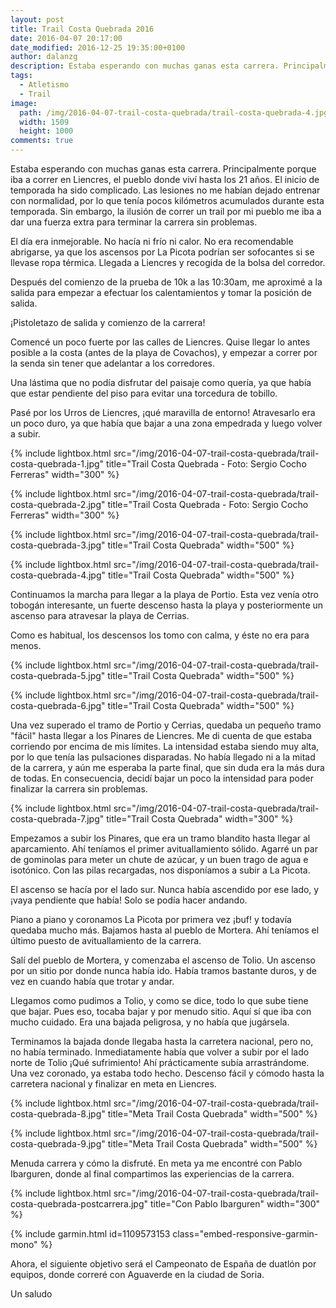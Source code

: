 ```yaml
---
layout: post
title: Trail Costa Quebrada 2016
date: 2016-04-07 20:17:00
date_modified: 2016-12-25 19:35:00+0100
author: dalanzg
description: Estaba esperando con muchas ganas esta carrera. Principalmente porque iba a correr en Liencres, el pueblo donde viví hasta los 21 años.
tags:
  - Atletismo
  - Trail
image:
  path: /img/2016-04-07-trail-costa-quebrada/trail-costa-quebrada-4.jpg
  width: 1509
  height: 1000
comments: true
---
```


Estaba esperando con muchas ganas esta carrera. Principalmente porque iba a correr en Liencres, el pueblo donde viví hasta los 21 años. El inicio de temporada ha sido complicado. Las lesiones no me habían dejado entrenar con normalidad, por lo que tenía pocos kilómetros acumulados durante esta temporada. Sin embargo, la ilusión de correr un trail por mi pueblo me iba a dar una fuerza extra para terminar la carrera sin problemas.

El día era inmejorable. No hacía ni frío ni calor. No era recomendable abrigarse, ya que los ascensos por La Picota podrían ser sofocantes si se llevase ropa térmica. Llegada a Liencres y recogida de la bolsa del corredor.

Después del comienzo de la prueba de 10k a las 10:30am, me aproximé a la salida para empezar a efectuar los calentamientos y tomar la posición de salida.

¡Pistoletazo de salida y comienzo de la carrera!

Comencé un poco fuerte por las calles de Liencres. Quise llegar lo antes posible a la costa (antes de la playa de Covachos), y empezar a correr por la senda sin tener que adelantar a los corredores.

Una lástima que no podía disfrutar del paisaje como quería, ya que había que estar pendiente del piso para evitar una torcedura de tobillo.

Pasé por los Urros de Liencres, ¡qué maravilla de entorno! Atravesarlo era un poco duro, ya que había que bajar a una zona empedrada y luego volver a subir.

{% include lightbox.html src="/img/2016-04-07-trail-costa-quebrada/trail-costa-quebrada-1.jpg" title="Trail Costa Quebrada - Foto: Sergio Cocho Ferreras" width="300" %}

{% include lightbox.html src="/img/2016-04-07-trail-costa-quebrada/trail-costa-quebrada-2.jpg" title="Trail Costa Quebrada - Foto: Sergio Cocho Ferreras" width="300" %}

{% include lightbox.html src="/img/2016-04-07-trail-costa-quebrada/trail-costa-quebrada-3.jpg" title="Trail Costa Quebrada" width="500" %}

{% include lightbox.html src="/img/2016-04-07-trail-costa-quebrada/trail-costa-quebrada-4.jpg" title="Trail Costa Quebrada" width="500" %}

Continuamos la marcha para llegar a la playa de Portio. Esta vez venía otro tobogán interesante, un fuerte descenso hasta la playa y posteriormente un ascenso para atravesar la playa de Cerrias.

Como es habitual, los descensos los tomo con calma, y éste no era para menos.

{% include lightbox.html src="/img/2016-04-07-trail-costa-quebrada/trail-costa-quebrada-5.jpg" title="Trail Costa Quebrada" width="500" %}

{% include lightbox.html src="/img/2016-04-07-trail-costa-quebrada/trail-costa-quebrada-6.jpg" title="Trail Costa Quebrada" width="500" %}

Una vez superado el tramo de Portio y Cerrias, quedaba un pequeño tramo "fácil" hasta llegar a los Pinares de Liencres. Me di cuenta de que estaba corriendo por encima de mis límites. La intensidad estaba siendo muy alta, por lo que tenía las pulsaciones disparadas. No había llegado ni a la mitad de la carrera, y aún me esperaba la parte final, que sin duda era la más dura de todas. En consecuencia, decidí bajar un poco la intensidad para poder finalizar la carrera sin problemas.

{% include lightbox.html src="/img/2016-04-07-trail-costa-quebrada/trail-costa-quebrada-7.jpg" title="Trail Costa Quebrada" width="300" %}

Empezamos a subir los Pinares, que era un tramo blandito hasta llegar al aparcamiento. Ahí teníamos el primer avituallamiento sólido. Agarré un par de gominolas para meter un chute de azúcar, y un buen trago de agua e isotónico. Con las pilas recargadas, nos disponíamos a subir a La Picota.

El ascenso se hacía por el lado sur. Nunca había ascendido por ese lado, y ¡vaya pendiente que había! Solo se podía hacer andando.

Piano a piano y coronamos La Picota por primera vez ¡buf! y todavía quedaba mucho más. Bajamos hasta al pueblo de Mortera. Ahí teníamos el último puesto de avituallamiento de la carrera.

Salí del pueblo de Mortera, y comenzaba el ascenso de Tolio. Un ascenso por un sitio por donde nunca había ido. Había tramos bastante duros, y de vez en cuando había que trotar y andar.

Llegamos como pudimos a Tolio, y como se dice, todo lo que sube tiene que bajar. Pues eso, tocaba bajar y por menudo sitio. Aquí sí que iba con mucho cuidado. Era una bajada peligrosa, y no había que jugársela.

Terminamos la bajada donde llegaba hasta la carretera nacional, pero no, no había terminado. Inmediatamente había que volver a subir por el lado norte de Tolio ¡Qué sufrimiento! Ahí prácticamente subía arrastrándome. Una vez coronado, ya estaba todo hecho. Descenso fácil y cómodo hasta la carretera nacional y finalizar en meta en Liencres.

{% include lightbox.html src="/img/2016-04-07-trail-costa-quebrada/trail-costa-quebrada-8.jpg" title="Meta Trail Costa Quebrada" width="500" %}

{% include lightbox.html src="/img/2016-04-07-trail-costa-quebrada/trail-costa-quebrada-9.jpg" title="Meta Trail Costa Quebrada" width="500" %}

Menuda carrera y cómo la disfruté. En meta ya me encontré con Pablo Ibarguren, donde al final compartimos las experiencias de la carrera.

{% include lightbox.html src="/img/2016-04-07-trail-costa-quebrada/trail-costa-quebrada-postcarrera.jpg" title="Con Pablo Ibarguren" width="300" %}

{% include garmin.html id=1109573153 class="embed-responsive-garmin-mono" %}

Ahora, el siguiente objetivo será el Campeonato de España de duatlón por equipos, donde correré con Aguaverde en la ciudad de Soria.

Un saludo
